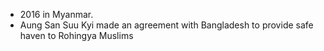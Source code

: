 - 2016 in Myanmar.
- Aung San Suu Kyi made an agreement with Bangladesh to provide safe haven to Rohingya Muslims
